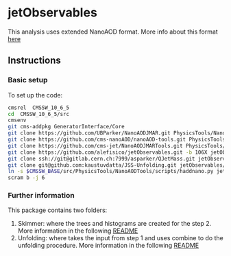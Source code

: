 # jetObservables


This analysis uses extended NanoAOD format. More info about this format [here](https://twiki.cern.ch/twiki/bin/view/CMS/JetMET/JMARNanoAODv1)

## Instructions

### Basic setup 
To set up the code:
```bash
cmsrel  CMSSW_10_6_5
cd  CMSSW_10_6_5/src
cmsenv
git cms-addpkg GeneratorInterface/Core
git clone https://github.com/UBParker/NanoAODJMAR.git PhysicsTools/NanoAODJMAR
git clone https://github.com/cms-nanoAOD/nanoAOD-tools.git PhysicsTools/NanoAODTools
git clone https://github.com/cms-jet/NanoAODJMARTools.git PhysicsTools/NanoAODJMARTools
git clone https://github.com/alefisico/jetObservables.git -b 106X jetObservables/
git clone ssh://git@gitlab.cern.ch:7999/asparker/QJetMass.git jetObservables/QJetMass    ### This is just as example
git clone git@github.com:kaustuvdatta/JSS-Unfolding.git jetObservables/Unfolding/notebooks/
ln -s $CMSSW_BASE/src/PhysicsTools/NanoAODTools/scripts/haddnano.py jetObservables/Skimmer/test/
scram b -j 6
```

### Further information

This package contains two folders: 
1. Skimmer: where the trees and histograms are created for the step 2. More information in the following [README](Skimmer/README.md)
2. Unfolding: where takes the input from step 1 and uses combine to do the unfolding procedure. More information in the following [README](Unfolding/README.md)

